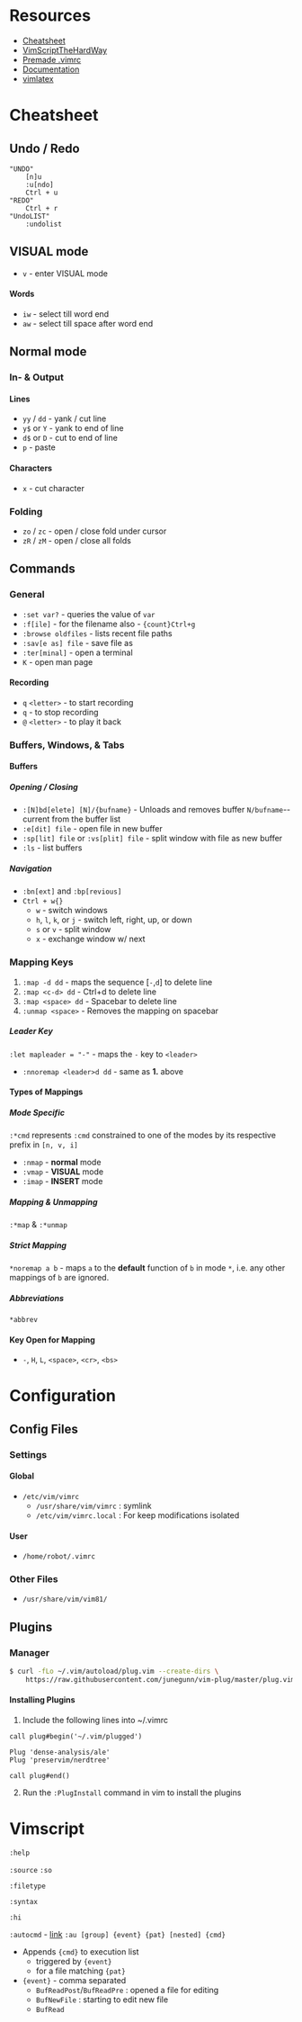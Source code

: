 # Resources
- [Cheatsheet](https://vim.rtorr.com/)
- [VimScriptTheHardWay](https://learnvimscriptthehardway.stevelosh.com/)
- [Premade .vimrc](https://www.freecodecamp.org/news/vimrc-configuration-guide-customize-your-vim-editor/)
- [Documentation](https://vimdoc.sourceforge.net/htmldoc/help.html)
- [vimlatex](https://castel.dev/post/lecture-notes-1/)

# Cheatsheet
## Undo / Redo
```
"UNDO"
	[n]u
	:u[ndo]
	Ctrl + u
"REDO"
	Ctrl + r
"UndoLIST"
	:undolist
```

## VISUAL mode

- `v` - enter VISUAL mode

#### Words

- `iw` - select till word end
- `aw` - select till space after word end

## Normal mode

### In- & Output

#### Lines

- `yy` / `dd` - yank / cut line
- `y$` or `Y` - yank to end of line
- `d$` or `D` - cut to end of line
- `p`               - paste

#### Characters

- `x` - cut character

### Folding

- `zo` / `zc` - open / close fold under cursor
- `zR` / `zM` - open / close all folds

## Commands

### General

- `:set var?` - queries the value of `var`
- `:f[ile]` - for the filename also - `{count}Ctrl+g`
- `:browse oldfiles` - lists recent file paths
- `:sav[e as] file` - save file as
- `:ter[minal]` - open a terminal
- `K` - open man page

#### Recording

- `q` `<letter>` - to start recording
- `q` - to stop recording
- `@` `<letter>` - to play it back

### Buffers, Windows, & Tabs

#### Buffers

##### Opening / Closing

- `:[N]bd[elete] [N]/{bufname}` - Unloads and removes buffer `N/bufname`\--current from the buffer list
- `:e[dit] file` - open file in new buffer
- `:sp[lit] file` or `:vs[plit] file` - split window with file as new buffer
- `:ls` - list buffers

##### Navigation

- `:bn[ext]` and `:bp[revious]`
- `Ctrl + w{}`
    - `w` - switch windows
    - `h`, `l`, `k`, or `j` - switch left, right, up, or down
    - `s` or `v` - split window
    - `x` - exchange window w/ next

### Mapping Keys

1.  `:map -d dd` - maps the sequence \[`-`,`d`\] to delete line
2.  `:map <c-d> dd` - Ctrl+d to delete line
3.  `:map <space> dd` - Spacebar to delete line
4.  `:unmap <space>` - Removes the mapping on spacebar

##### Leader Key

`:let mapleader = "-"` - maps the `-` key to `<leader>`

- `:nnoremap <leader>d dd` - same as **1.** above

#### Types of Mappings

##### Mode Specific

`:*cmd` represents `:cmd` constrained to one of the modes by its respective prefix in `[n, v, i]`

- `:nmap` - **normal** mode
- `:vmap` - **VISUAL** mode
- `:imap` - **INSERT** mode

##### Mapping & Unmapping

`:*map` & `:*unmap`

##### Strict Mapping

`*noremap a b` - maps `a` to the **default** function of `b` in mode `*`, i.e. any other mappings of `b` are ignored.

##### Abbreviations

`*abbrev`

#### Key Open for Mapping

- `-`, `H`, `L`, `<space>`, `<cr>`, `<bs>`

# Configuration

## Config Files

### Settings

#### Global

- `/etc/vim/vimrc`
    - `/usr/share/vim/vimrc` : symlink
    - `/etc/vim/vimrc.local` : For keep modifications isolated

#### User

- `/home/robot/.vimrc`

### Other Files

- `/usr/share/vim/vim81/`

## Plugins

### Manager

```bash
$ curl -fLo ~/.vim/autoload/plug.vim --create-dirs \
    https://raw.githubusercontent.com/junegunn/vim-plug/master/plug.vim
```

#### Installing Plugins

1.  Include the following lines into ~/.vimrc

```vimscript
call plug#begin('~/.vim/plugged')

Plug 'dense-analysis/ale'
Plug 'preservim/nerdtree'

call plug#end()
```

2.  Run the `:PlugInstall` command in vim to install the plugins

# Vimscript

`:help `

`:source`
`:so`

`:filetype`

`:syntax`

`:hi`

`:autocmd` - [link](https://vimdoc.sourceforge.net/htmldoc/autocmd.html)
`:au [group] {event} {pat} [nested] {cmd}`
- Appends `{cmd}` to execution list 
	- triggered by `{event}`
	- for a file matching `{pat}`
- `{event}` - comma separated
	- `BufReadPost`/`BufReadPre` : opened a file for editing
	- `BufNewFile` : starting to edit new file
	- `BufRead`